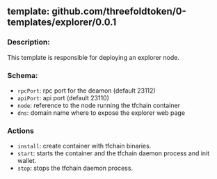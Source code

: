## template: github.com/threefoldtoken/0-templates/explorer/0.0.1

### Description:
This template is responsible for deploying an explorer node.

### Schema:

- `rpcPort`: rpc port for the deamon (default 23112)
- `apiPort`: api port (default 23110)
- `node`: reference to the node running the tfchain container
- `dns`: domain name where to expose the explorer web page

### Actions
- `install`: create container with tfchain binaries.
- `start`: starts the container and the tfchain daemon process and init wallet.
- `stop`: stops the tfchain daemon process.